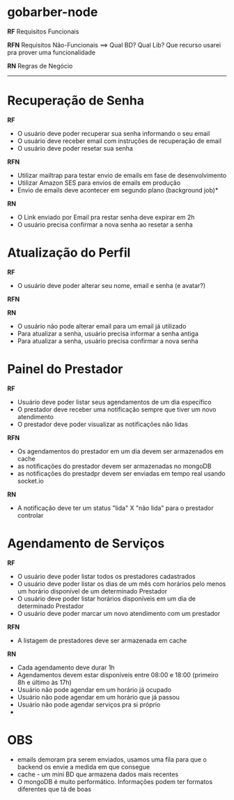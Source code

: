 
# gobarber-node

**RF** Requisitos Funcionais

**RFN** Requisitos Não-Funcionais ==> Qual BD? Qual Lib? Que recurso usarei pra prover uma funcionalidade

**RN** Regras de Negócio
_____________________________________________________

# Recuperação de Senha

**RF**
- O usuário deve poder recuperar sua senha informando o seu email
- O usuário deve receber email com instruções de recuperação de email
- O usuário deve poder resetar sua senha

**RFN**
- Utilizar mailtrap para testar envio de emails em fase de desenvolvimento
- Utilizar Amazon SES para envios de emails em produção
- Envio de emails deve acontecer em segundo plano (background job)*

**RN**
- O Link enviado por Email pra restar senha deve expirar em 2h
- O usuário precisa confirmar a nova senha ao resetar a senha

# Atualização do Perfil

**RF**
- O usuário deve poder alterar seu nome, email e senha (e avatar?)

**RFN**

**RN**
- O usuário não pode alterar email para um email já utilizado
- Para atualizar a senha, usuário precisa informar a senha antiga
- Para atualizar a senha, usuário precisa confirmar a nova senha

# Painel do Prestador

**RF**
- Usuário deve poder listar seus agendamentos de um dia específico
- O prestador deve receber uma notificação sempre que tiver um novo atendimento
- O prestador deve poder visualizar as notificações não lidas

**RFN**
- Os agendamentos do prestador em um dia devem ser armazenados em cache
- as notificações do prestador devem ser armazenadas no mongoDB
- as notificações do prestadpr devem ser enviadas em tempo real usando socket.io

**RN**
- A notificação deve ter um status "lida" X "não lida" para o prestador controlar

# Agendamento de Serviços

**RF**
- O usuário deve poder listar todos os prestadores cadastrados
- O usuário deve poder listar os dias de um mês com horários pelo menos um horário disponível de um determinado Prestador
- O usuário deve poder listar horários disponíveis em um dia de determinado Prestador
- O usuário deve poder marcar um novo atendimento com um prestador

**RFN**
- A listagem de prestadores deve ser armazenada em cache

**RN**
- Cada agendamento deve durar 1h
- Agendamentos devem estar disponíveis entre 08:00 e 18:00 (primeiro 8h e último às 17h)
- Usuário não pode agendar em um horário já ocupado
- Usuário não pode agendar em um horário que já passou
- Usuário não pode agendar serviços pra si próprio
-



# OBS

* emails demoram pra serem enviados, usamos uma fila para que o backend os envie a medida em que consegue
* cache - um mini BD que armazena dados mais recentes
* O mongoDB é muito performático. Informações podem ter formatos diferentes que tá de boas
